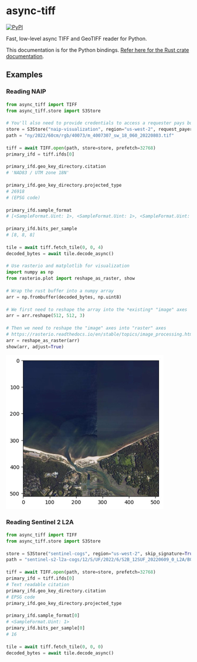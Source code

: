 # async-tiff

[![PyPI][pypi_badge]][pypi_link]

[pypi_badge]: https://badge.fury.io/py/async-tiff.svg
[pypi_link]: https://pypi.org/project/async-tiff/

Fast, low-level async TIFF and GeoTIFF reader for Python.

This documentation is for the Python bindings. [Refer here for the Rust crate documentation](https://docs.rs/async-tiff).

## Examples

### Reading NAIP

```py
from async_tiff import TIFF
from async_tiff.store import S3Store

# You'll also need to provide credentials to access a requester pays bucket
store = S3Store("naip-visualization", region="us-west-2", request_payer=True)
path = "ny/2022/60cm/rgb/40073/m_4007307_sw_18_060_20220803.tif"

tiff = await TIFF.open(path, store=store, prefetch=32768)
primary_ifd = tiff.ifds[0]

primary_ifd.geo_key_directory.citation
# 'NAD83 / UTM zone 18N'

primary_ifd.geo_key_directory.projected_type
# 26918
# (EPSG code)

primary_ifd.sample_format
# [<SampleFormat.Uint: 1>, <SampleFormat.Uint: 1>, <SampleFormat.Uint: 1>]

primary_ifd.bits_per_sample
# [8, 8, 8]

tile = await tiff.fetch_tile(0, 0, 4)
decoded_bytes = await tile.decode_async()

# Use rasterio and matplotlib for visualization
import numpy as np
from rasterio.plot import reshape_as_raster, show

# Wrap the rust buffer into a numpy array
arr = np.frombuffer(decoded_bytes, np.uint8)

# We first need to reshape the array into the *existing* "image" axes
arr = arr.reshape(512, 512, 3)

# Then we need to reshape the "image" axes into "raster" axes
# https://rasterio.readthedocs.io/en/stable/topics/image_processing.html
arr = reshape_as_raster(arr)
show(arr, adjust=True)
```

![](assets/naip-example.jpg)


### Reading Sentinel 2 L2A

```py
from async_tiff import TIFF
from async_tiff.store import S3Store

store = S3Store("sentinel-cogs", region="us-west-2", skip_signature=True)
path = "sentinel-s2-l2a-cogs/12/S/UF/2022/6/S2B_12SUF_20220609_0_L2A/B04.tif"

tiff = await TIFF.open(path, store=store, prefetch=32768)
primary_ifd = tiff.ifds[0]
# Text readable citation
primary_ifd.geo_key_directory.citation
# EPSG code
primary_ifd.geo_key_directory.projected_type

primary_ifd.sample_format[0]
# <SampleFormat.Uint: 1>
primary_ifd.bits_per_sample[0]
# 16

tile = await tiff.fetch_tile(0, 0, 0)
decoded_bytes = await tile.decode_async()
```

